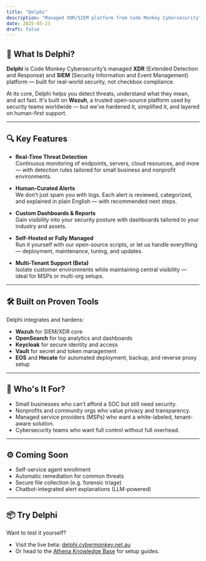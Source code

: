 ```yaml
---
title: "Delphi"
description: "Managed XDR/SIEM platform from Code Monkey Cybersecurity"
date: 2025-05-23
draft: false
---
```


## 🚨 What Is Delphi?

**Delphi** is Code Monkey Cybersecurity’s managed **XDR** (Extended Detection and Response) and **SIEM** (Security Information and Event Management) platform — built for real-world security, not checkbox compliance.

At its core, Delphi helps you detect threats, understand what they mean, and act fast. It's built on **Wazuh**, a trusted open-source platform used by security teams worldwide — but we’ve hardened it, simplified it, and layered on human-first support.

---

## 🔍 Key Features

- **Real-Time Threat Detection**  
  Continuous monitoring of endpoints, servers, cloud resources, and more — with detection rules tailored for small business and nonprofit environments.

- **Human-Curated Alerts**  
  We don’t just spam you with logs. Each alert is reviewed, categorized, and explained in plain English — with recommended next steps.

- **Custom Dashboards & Reports**  
  Gain visibility into your security posture with dashboards tailored to your industry and assets.

- **Self-Hosted or Fully Managed**  
  Run it yourself with our open-source scripts, or let us handle everything — deployment, maintenance, tuning, and updates.

- **Multi-Tenant Support (Beta)**  
  Isolate customer environments while maintaining central visibility — ideal for MSPs or multi-org setups.

---

## 🛠 Built on Proven Tools

Delphi integrates and hardens:
- **Wazuh** for SIEM/XDR core  
- **OpenSearch** for log analytics and dashboards  
- **Keycloak** for secure identity and access  
- **Vault** for secret and token management  
- **EOS** and **Hecate** for automated deployment, backup, and reverse proxy setup

---

## 💬 Who's It For?

- Small businesses who can’t afford a SOC but still need security.  
- Nonprofits and community orgs who value privacy and transparency.  
- Managed service providers (MSPs) who want a white-labeled, tenant-aware solution.  
- Cybersecurity teams who want full control without full overhead.

---

## ⚙️ Coming Soon

- Self-service agent enrollment  
- Automatic remediation for common threats  
- Secure file collection (e.g. forensic triage)  
- Chatbot-integrated alert explanations (LLM-powered)

---

## 📦 Try Delphi

Want to test it yourself?  
- Visit the live beta: [delphi.cybermonkey.net.au](https://delphi.cybermonkey.net.au)  
- Or head to the [Athena Knowledge Base](https://wiki.cybermonkey.net.au/Delphi) for setup guides.